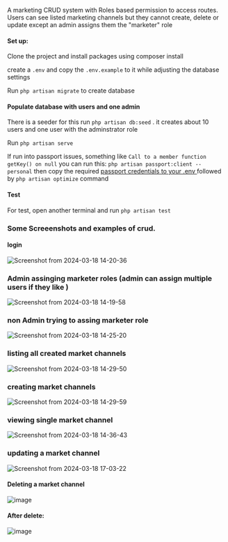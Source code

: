 A marketing CRUD system with Roles based permission to access routes. 
Users can see listed marketing channels but they cannot create, delete or update except an admin assigns them the "marketer" role

#### Set up:

Clone the project and install packages using composer install 

create a `.env` and copy the `.env.example` to it while adjusting the database settings

Run `php artisan migrate` to create database

#### Populate database with users and one admin
There is a seeder for this
run `php artisan db:seed`  . it creates about 10 users and one user with the adminstrator role 

Run `php artisan serve`

If run into passport issues, something like  `Call to a member function getKey() on null` you can run this: 
`php artisan passport:client --personal` then copy the required [passport credentials to your .env ](https://laravel.com/docs/11.x/passport#creating-a-personal-access-client) followed by `php artisan optimize` command

#### Test
For test, open another terminal and run `php artisan test`


### Some Screeenshots and examples of crud. 
#### login 
![Screenshot from 2024-03-18 14-20-36](https://github.com/jovialcore/Apex/assets/32295501/541f5ad9-60ab-4b80-bb90-dac6481f8946)

### Admin assinging marketer roles (admin can assign multiple users if they like )
![Screenshot from 2024-03-18 14-19-58](https://github.com/jovialcore/Apex/assets/32295501/80f060ab-3844-42d4-8beb-53cb67d468cb)

### non Admin trying to  assing marketer role 
![Screenshot from 2024-03-18 14-25-20](https://github.com/jovialcore/Apex/assets/32295501/44933877-948f-4863-82bc-5d8d1420b5fa)

### listing all created market channels

![Screenshot from 2024-03-18 14-29-50](https://github.com/jovialcore/Apex/assets/32295501/286dd214-623d-4b68-8bc3-cd570c176c5d)

### creating market  channels
![Screenshot from 2024-03-18 14-29-59](https://github.com/jovialcore/Apex/assets/32295501/f34f691b-c783-4c94-b49c-ee92dbe6b388)


### viewing single market channel 
![Screenshot from 2024-03-18 14-36-43](https://github.com/jovialcore/Apex/assets/32295501/36ee3ad9-7a76-400a-af04-d7a1771ac0de)


### updating a market channel 

![Screenshot from 2024-03-18 17-03-22](https://github.com/jovialcore/Apex/assets/32295501/a8aa7715-33c4-4b5e-a24a-109017cb3b1d)

#### Deleting a market channel 
![image](https://github.com/jovialcore/Apex/assets/32295501/d0b30214-f5ac-4dcd-b068-6cf70642b652)

#### After delete: 

![image](https://github.com/jovialcore/Apex/assets/32295501/8665981c-25cf-409d-a997-7039d2c486d3)


